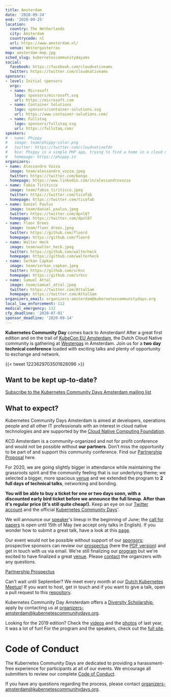```yaml
---
title: Amsterdam
date: '2020-09-24'
end: '2020-09-25'
location:
  country: The Netherlands
  city: Amsterdam
  countrycode: nl
  url: https://www.amsterdam.nl/
  venue: Westergasterras
map: amsterdam-map.jpg
sched_slug: kubernetescommunitydayams
social:
  facebook: https://facebook.com/cloudnativeams
  twitter: https://twitter.com/cloudnativeams
sponsors:
- level: Initial sponsors
  orgs:
  - name: Microsoft
    logo: sponsors/microsoft.svg
    url: https://microsoft.com
  - name: Container Solutions
    logo: sponsors/container-solutions.svg
    url: https://www.container-solutions.com/
  - name: Fullstaq
    logo: sponsors/fullstaq.svg
    url: https://fullstaq.com/
speakers:
# - name: Phippy
#   image: team/phippy-color.png
#   twitter: https://twitter.com/cloudnativefdn
#   bio: Phippy is a simple PHP app, trying to find a home in a cloud native world.
#   homepage: https://phippy.io
organizers:
- name: Alessandro Vozza
  image: team/alessandro_vozza.jpeg
  twitter: https://twitter.com/bongo
  homepage: https://www.linkedin.com/in/alessandrovozza
- name: Fabio Tiriticco
  image: team/fabio_tiriticco.jpeg
  twitter: https://twitter.com/ticofab
  homepage: https://twitter.com/ticofab
- name: Daniel Paulus
  image: team/daniel_paulus.jpeg
  twitter: https://twitter.com/dpnl87
  homepage: https://twitter.com/dpnl87
- name: Floor Drees
  image: team/floor_drees.jpeg
  twitter: https://github.com/floord
  homepage: https://github.com/floord
- name: Walter Heck
  image: team/walter_heck.jpeg
  twitter: https://github.com/walterheck
  homepage: https://github.com/walterheck
- name: Serkan Capkan
  image: team/serkan_capkan.jpeg
  twitter: https://github.com/srknc
  homepage: https://github.com/srknc
- name: Samuel Attal 
  image: team/samuel_attal.jpeg
  twitter: https://twitter.com/AttalSam
  homepage: https://twitter.com/AttalSam
organizers_email: organizers-amsterdam@kubernetescommunitydays.org
local_law_enforcement: 112
medical_emergency: 112
cfp_deadline: '2020-07-01'
sponsor_deadline: '2020-09-14'
---
```


**Kubernetes Community Day** comes back to Amsterdam! After a great first edition and on the trail of [KubeCon EU Amsterdam](https://events.linuxfoundation.org/kubecon-cloudnativecon-europe/), the Dutch Cloud Native community is gathering at [Westergas](venue) in Amsterdam. Join us for a **two day technical conference** loaded with exciting talks and plenty of opportunity to exchange and network.

{{< tweet 1223629703501828096 >}}

## Want to be kept up-to-date?

[Subscribe to the Kubernetes Community Days Amsterdam mailing list](https://mailchi.mp/f686e201c599/kcdams2020)

## What to expect?

Kubernetes Community Days Amsterdam is aimed at developers, operations people and all other IT professionals with an interest in cloud native technologies and are supported by the [Cloud Native Computing Foundation](https://cncf.io). 

KCD Amsterdam is a community-organized and not for profit conference and would not be possible without **our partners**. Don’t miss the opportunity to be part of and support this community conference. Find our [Partnership Proposal](sponsor) here.

For 2020, we are going slightly bigger in attendance while maintaining the grassroots spirit and the community feeling that is our underlying theme; we selected a bigger, more spacious [venue](venue) and we extended the program to **2 full days of technical talks**, networking and bonding.

**You will be able to buy a ticket for one or two days soon, with a discounted early bird ticket before we announce the full lineup. After than it's regular price (it's still quite cheap!).** Keep an eye on our [Twitter account](https://twitter.com/cloudnativeams) and the official [Kubernetes Community Days](https://twitter.com/KubernetesDays)'.

We will announce our [speaker](speakers)'s lineup in the beginning of June; the [call for papers](https://sessionize.com/kcdams2020) is open until 15th of May (we accept only talks in English). If you wonder how to submit a great talk, have a look at this [page](cfp).

Our event would not be possible without support of our [sponsors](sponsor); prospective sponsors can review our [prospectus](prospectus) (here the [PDF version](/img/2020-amsterdam/kcdams2020_sponsor_prospectus.pdf)) and get in touch with us via email. We're still finalizing our [program](program) but we're excited to have finalized a great [venue](venue). Please [contact](contact) the organizers with any questions.

[Partnership Prospectus](/img/2020-amsterdam/kcdams2020_sponsor_prospectus.pdf)

Can't wait until September? We meet every month at our [Dutch Kubernetes Meetup](https://www.meetup.com/Dutch-Kubernetes-Meetup/)! If you want to host, get in touch and if you want to give a talk, open a pull request to this [repository](https://github.com/cloudnative-amsterdam/meetups).

Kubernetes Community Day Amsterdam offers a [Diversity Scholarship](diversity-scholarship), apply by contacting us at [organizers-amsterdam@kubernetescommunitydays.org](mailto:organizers-amsterdam@kubernetescommunitydays.org).

Looking for the 2019 edition? Check the [videos](https://www.youtube.com/playlist?list=PLQGLXxvf53b0fzCwFJSLRyn88bCoFNH2G) and the [photos](https://500px.com/cloudnativeams/galleries/kubernetes-community-day-amsterdam-2019) of last year,  it was a lot of fun! For the program and the speakers, check out the [full site](/events/2019-amsterdam/).


# Code of Conduct

The Kubernetes Community Days are dedicated to providing a  harassment-free experience for participants at all of our events. We encourage all submitters to review our complete [Code of Conduct](/code-of-conduct/).

If you have any questions regarding the process, please contact [organizers-amsterdam@kubernetescommunitydays.org](mailto:organizers-amsterdam@kubernetescommunitydays.org).
